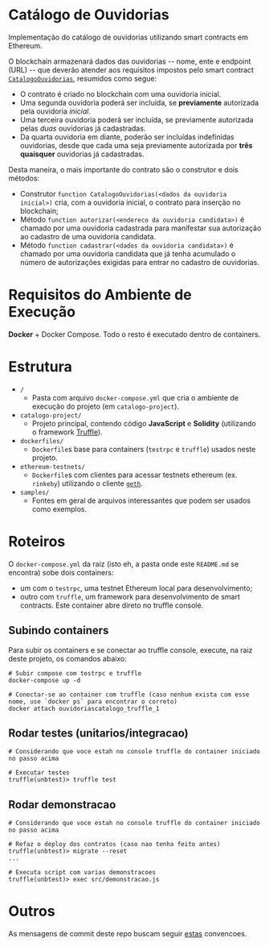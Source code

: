 # Catálogo de Ouvidorias

Implementação do catálogo de ouvidorias utilizando smart contracts em Ethereum.

O blockchain armazenará dados das ouvidorias -- nome, ente e endpoint (URL) -- que deverão atender aos requisitos
impostos pelo smart contract [`CatalogoOuvidorias`](catalogo-project/contracts/CatalogoOuvidorias.sol), resumidos como segue:

- O contrato é criado no blockchain com uma ouvidoria inicial.
- Uma segunda ouvidoria poderá ser incluída, se **previamente** autorizada pela ouvidoria _inicial_.
- Uma terceira ouvidoria poderá ser incluída, se previamente autorizada pelas _duas_ ouvidorias já cadastradas.
- Da quarta ouvidoria em diante, poderão ser incluídas indefinidas ouvidorias, desde que cada uma seja previamente
 autorizada por **três quaisquer** ouvidorias já cadastradas.

Desta maneira, o mais importante do contrato são o construtor e dois métodos:
- Construtor `function CatalogoOuvidorias(<dados da ouvidoria inicial>)` cria, com a ouvidoria inicial, o contrato para
 inserção no blockchain;
- Método `function autorizar(<endereco da ouvidoria candidata>)` é chamado por uma ouvidoria cadastrada para manifestar
 sua autorização ao cadastro de uma ouvidoria candidata.
- Método `function cadastrar(<dados da ouvidoria candidata>)` é chamado por uma ouvidoria candidata que já tenha acumulado
 o número de autorizações exigidas para entrar no cadastro de ouvidorias.

# Requisitos do Ambiente de Execução

**Docker** + Docker Compose. Todo o resto é executado dentro de containers.

# Estrutura

- `/`
    - Pasta com arquivo `docker-compose.yml` que cria o ambiente de execução do projeto (em `catalogo-project`).
- `catalogo-project/`
    - Projeto principal, contendo código **JavaScript** e **Solidity** (utilizando o framework [Truffle](https://github.com/trufflesuite/truffle)).
- `dockerfiles/`
    - `Dockerfile`s base para containers (`testrpc` e `truffle`) usados neste projeto.
- `ethereum-testnets/`
    - `Dockerfile`s com clientes para acessar testnets ethereum (ex. `rinkeby`) utilizando o cliente [`geth`](https://github.com/ethereum/go-ethereum/wiki/geth).
- `samples/`
    - Fontes em geral de arquivos interessantes que podem ser usados como exemplos.


# Roteiros

O `docker-compose.yml` da raiz (isto eh, a pasta onde este `README.md` se encontra) sobe dois containers:
 
- um com o `testrpc`, uma testnet Ethereum local para desenvolvimento;
- outro com `truffle`, um framework para desenvolvimento de smart contracts. Este container abre direto no truffle console.

## Subindo containers

Para subir os containers e se conectar ao truffle console, execute, na raiz deste projeto, os comandos abaixo:

```shell
# Subir compose com testrpc e truffle
docker-compose up -d

# Conectar-se ao container com truffle (caso nenhum exista com esse nome, use `docker ps` para encontrar o correto)
docker attach ouvidoriascatalogo_truffle_1
```

## Rodar testes (unitarios/integracao)

```shell
# Considerando que voce estah no console truffle do container iniciado no passo acima

# Executar testes
truffle(unbtest)> truffle test
```

## Rodar demonstracao

```shell
# Considerando que voce estah no console truffle do container iniciado no passo acima

# Refaz o deploy dos contratos (caso nao tenha feito antes)
truffle(unbtest)> migrate --reset
...

# Executa script com varias demonstracoes
truffle(unbtest)> exec src/demonstracao.js
```


# Outros

As mensagens de commit deste repo buscam seguir [estas](http://karma-runner.github.io/1.0/dev/git-commit-msg.html) convencoes.
